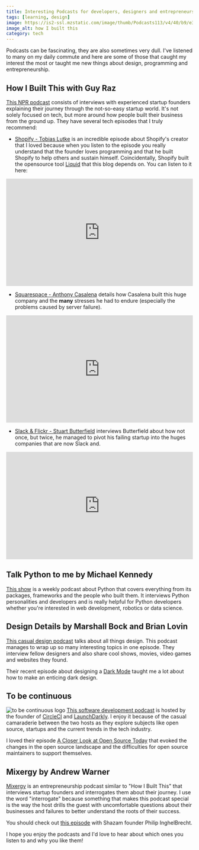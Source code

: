 ```yaml
---
title: Interesting Podcasts for developers, designers and entrepreneurs
tags: [learning, design]
image: https://is2-ssl.mzstatic.com/image/thumb/Podcasts113/v4/40/b9/e3/40b9e34e-224a-9448-8858-1b60c34de1da/mza_1480841263198296123.jpg/1200x630wp.png
image_alt: how I built this
category: tech
---
```


Podcasts can be fascinating, they are also sometimes very dull. I've listened to many on my daily commute and here are some of those that caught my interest the most or taught me new things about design, programming and entrepreneurship.

## How I Built This with Guy Raz
<a href="https://www.npr.org/podcasts/510313/how-i-built-this" target="_blank" rel="noopener">This NPR podcast</a> consists of interviews with experienced startup founders explaining their journey through the not-so-easy startup world. It's not solely focused on tech, but more around how people built their business from the ground up. They have several tech episodes that I truly recommend:
- <a href="https://www.npr.org/2019/08/02/747660923/shopify-tobias-l-tke" target="_blank" rel="noopener">Shopify - Tobias Lutke</a> is an incredible episode about Shopify's creator that I loved because when you listen to the episode you really understand that the founder loves programming and that he built Shopify to help others and sustain himself. Coincidentally, Shopify built the opensource tool <a href="https://github.com/Shopify/liquid" target="_blank" rel="noopener">Liquid</a> that this blog depends on.
You can listen to it here:
<iframe src="https://www.npr.org/player/embed/747660923/747710084" width="100%" height="290" frameborder="0" scrolling="no" title="NPR embedded audio player"></iframe> 

- <a href="https://www.npr.org/2019/02/28/699096835/squarespace-anthony-casalena" target="_blank" rel="noopener">Squarespace - Anthony Casalena</a> details how Casalena built this huge company and the **many** stresses he had to endure (especially the problems caused by server failure).
<iframe src="https://www.npr.org/player/embed/699096835/699509919" width="100%" height="290" frameborder="0" scrolling="no" title="NPR embedded audio player"></iframe>

- <a href="https://www.npr.org/2018/07/27/633164558/slack-flickr-stewart-butterfield" target="_blank" rel="noopener">Slack & Flickr - Stuart Butterfield</a> interviews Butterfield about how not once, but twice, he managed to pivot his failing startup into the huges companies that are now Slack and.
<iframe src="https://www.npr.org/player/embed/633164558/633172089" width="100%" height="290" frameborder="0" scrolling="no" title="NPR embedded audio player"></iframe>

## Talk Python to me by Michael Kennedy
<a href="https://talkpython.fm/" target="_blank" rel="noopener">This show</a> is a weekly podcast about Python that covers everything from its packages, frameworks and the people who built them. It interviews Python personalities and developers and is really helpful for Python developers whether you're interested in web development, robotics or data science.

## Design Details by Marshall Bock and Brian Lovin
<a href="https://spec.fm/podcasts/design-details" target="_blank" rel="noopener">This casual design podcast</a> talks about all things design. This podcast manages to wrap up so many interesting topics in one episode. They interview fellow designers and also share cool shows, movies, video games and websites they found.

Their recent episode about designing a <a href="https://spec.fm/podcasts/design-details/310206" target="_blank" rel="noopener">Dark Mode</a> taught me a lot about how to make an enticing dark design.

## To be continuous
![to be continuous logo](https://www.heavybit.com/wp-content/uploads/2016/04/to-be-continuous-1024x1024.jpg)
<a href="https://www.heavybit.com/library/podcasts/to-be-continuous/" target="_blank" rel="noopener">This software development podcast</a> is hosted by the founder of <a href="https://circleci.com/" target="_blank" rel="noopener">CircleCI</a> and <a href="https://launchdarkly.com/" target="_blank" rel="noopener">LaunchDarkly</a>. I enjoy it because of the casual camaraderie between the two hosts as they explore subjects like open source, startups and the current trends in the tech industry. 

I loved their episode <a href="https://www.heavybit.com/library/podcasts/to-be-continuous/ep-52-a-closer-look-at-open-source-today/" target="_blank" rel="noopener">A Closer Look at Open Source Today</a> that evoked the changes in the open source landscape and the difficulties for open source maintainers to support themselves.

## Mixergy by Andrew Warner
<a href="https://www.heavybit.com/library/podcasts/to-be-continuous/" target="_blank" rel="noopener">Mixergy</a> is an entrepreneurship podcast similar to "How I Built This" that interviews startup founders and interrogates them about their journey. I use the word "interrogate" because something that makes this podcast special is the way the host drills the guest with uncomfortable questions about their businesses and failures to better understand the roots of their success.

You should check out <a href="https://mixergy.com/interviews/shazam-with-philip-inghelbrecht/" target="_blank" rel="noopener">this episode</a> with Shazam founder Philip InghelBrecht.

I hope you enjoy the podcasts and I'd love to hear about which ones you listen to and why you like them!